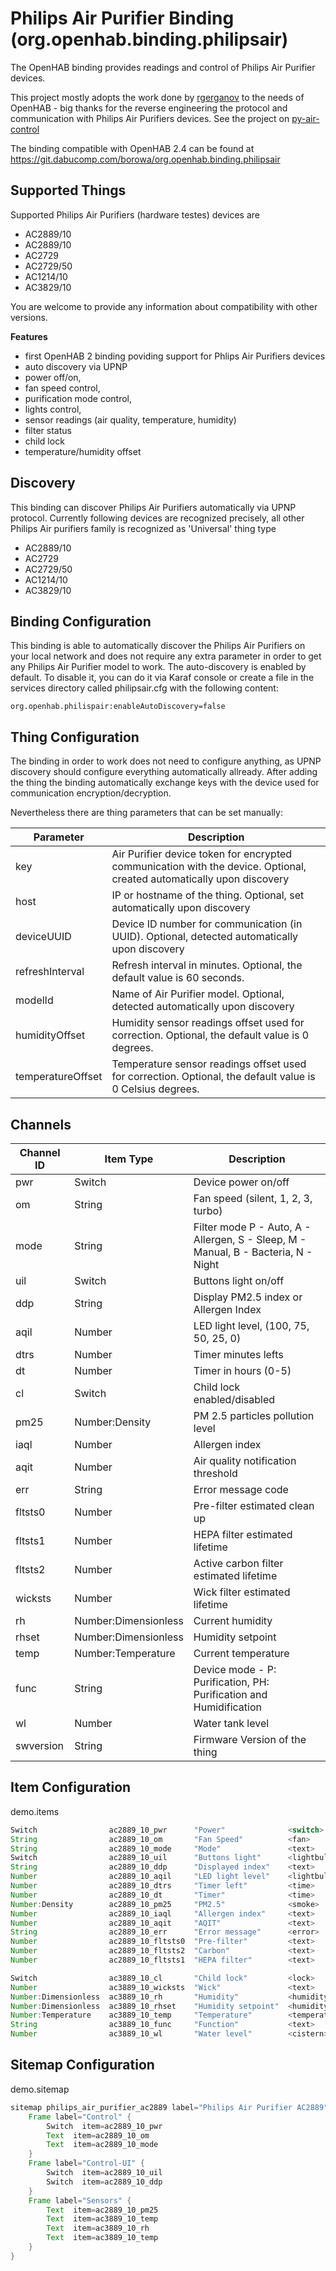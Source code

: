 # Philips Air Purifier Binding (org.openhab.binding.philipsair)

The OpenHAB binding provides readings and control of Philips Air Purifier devices. 

This project mostly adopts the work done by [rgerganov](https://github.com/rgerganov/py-air-control/commits?author=rgerganov) to the needs of OpenHAB - big thanks for the reverse engineering the protocol and communication with Philips Air Purifiers devices.
See the project on [py-air-control](https://github.com/rgerganov/py-air-control)

The binding compatible with OpenHAB 2.4 can be found at https://git.dabucomp.com/borowa/org.openhab.binding.philipsair

## Supported Things

Supported Philips Air Purifiers (hardware testes) devices are

+ AC2889/10
+ AC2889/10
+ AC2729
+ AC2729/50
+ AC1214/10
+ AC3829/10

You are welcome to provide any information about compatibility with other versions.

**Features**

* first OpenHAB 2 binding poviding support for Phlips Air Purifiers devices
* auto discovery via UPNP
* power off/on,
* fan speed control,
* purification mode control,
* lights control,
* sensor readings (air quality, temperature, humidity)
* filter status
* child lock
* temperature/humidity offset

## Discovery

This binding can discover Philips Air Purifiers automatically via UPNP protocol.
Currently following devices are recognized precisely, all other Philips Air purifiers family is recognized as 'Universal' thing type

-   AC2889/10
-   AC2729
-   AC2729/50
-   AC1214/10
-   AC3829/10

## Binding Configuration

This binding is able to automatically discover the Philips Air Purifiers on your local network and does not require any extra parameter in order to get any Philips Air Purifier model to work.
The auto-discovery is enabled by default.
To disable it, you can do it via Karaf console or create a file in the services directory called philipsair.cfg with the following content:

```text
org.openhab.philispair:enableAutoDiscovery=false
```

## Thing Configuration

The binding in order to work does not need to configure anything, as UPNP discovery should configure everything automatically allready. After adding the thing the binding automatically exchange keys with the device used for communication encryption/decryption.

Nevertheless there are thing parameters that can be set manually:

| Parameter         | Description                                                                                                           |
|-------------------|-----------------------------------------------------------------------------------------------------------------------|
| key               | Air Purifier device token for encrypted communication with the device. Optional, created automatically upon discovery |
| host              | IP or hostname of the thing. Optional, set automatically upon discovery                                               |
| deviceUUID        | Device ID number for communication (in UUID). Optional, detected automatically upon discovery                         |
| refreshInterval   | Refresh interval in minutes. Optional, the default value is 60 seconds.                                               |
| modelId           | Name of Air Purifier model. Optional, detected automatically upon discovery                                           |
| humidityOffset    | Humidity sensor readings offset used for correction. Optional, the default value is 0 degrees.                        |
| temperatureOffset | Temperature sensor readings offset used for correction. Optional, the default value is 0 Celsius degrees.             |

## Channels

| Channel ID | Item Type            | Description                                                                         |
|------------|----------------------|-------------------------------------------------------------------------------------|
| pwr        | Switch               | Device power on/off                                                                 |
| om         | String               | Fan speed (silent, 1, 2, 3, turbo)                                                  |
| mode       | String               | Filter mode P - Auto,  A - Allergen, S - Sleep, M - Manual, B - Bacteria, N - Night |
| uil        | Switch               | Buttons light on/off                                                                |
| ddp        | String               | Display PM2.5 index or Allergen Index                                               |
| aqil       | Number               | LED light level, (100, 75, 50, 25, 0)                                               |
| dtrs       | Number               | Timer minutes lefts                                                                 |
| dt         | Number               | Timer in hours (0-5)                                                                |
| cl         | Switch               | Child lock enabled/disabled                                                         |
| pm25       | Number:Density       | PM 2.5 particles pollution level                                                    |
| iaql       | Number               | Allergen index                                                                      |
| aqit       | Number               | Air quality notification threshold                                                  |
| err        | String               | Error message code                                                                  |
| fltsts0    | Number               | Pre-filter estimated clean up                                                       |
| fltsts1    | Number               | HEPA filter estimated lifetime                                                      |
| fltsts2    | Number               | Active carbon filter estimated lifetime                                             |
| wicksts    | Number               | Wick filter estimated lifetime                                                      |
| rh         | Number:Dimensionless | Current humidity                                                                    |
| rhset      | Number:Dimensionless | Humidity setpoint                                                                   |
| temp       | Number:Temperature   | Current temperature                                                                 |
| func       | String               | Device mode - P: Purification, PH: Purification and Humidification                  |
| wl         | Number               | Water tank level                                                                    |
| swversion  | String               | Firmware Version of the thing                                                       |

## Item Configuration

demo.items

```java
Switch                ac2889_10_pwr      "Power"              <switch>       { channel="philipsair:ac2889_10:livingroom:controls-basic#pwr" }
String                ac2889_10_om       "Fan Speed"          <fan>          { channel="philipsair:ac2889_10:livingroom:controls-basic#om" }
String                ac2889_10_mode     "Mode"               <text>         { channel="philipsair:ac2889_10:livingroom:controls-basic#mode" }
Switch                ac2889_10_uil      "Buttons light"      <lightbulb>    { channel="philipsair:ac2889_10:livingroom:controls-ui#uil" }
String                ac2889_10_ddp      "Displayed index"    <text>         { channel="philipsair:ac2889_10:livingroom:controls-ui#ddp" }
Number                ac2889_10_aqil     "LED light level"    <lightbulb>    { channel="philipsair:ac2889_10:livingroom:controls-ui#aqil" }
Number                ac2889_10_dtrs     "Timer left"         <time>         { channel="philipsair:ac2889_10:livingroom:controls-basic#dtrs" }
Number                ac2889_10_dt       "Timer"              <time>         { channel="philipsair:ac2889_10:livingroom:controls-basic#dt" }
Number:Density        ac2889_10_pm25     "PM2.5"              <smoke>        { channel="philipsair:ac2889_10:livingroom:sensors-basic#pm25" }
Number                ac2889_10_iaql     "Allergen index"     <text>         { channel="philipsair:ac2889_10:livingroom:sensors-basic#iaql" }
Number                ac2889_10_aqit     "AQIT"               <text>         { channel="philipsair:ac2889_10:livingroom:sensors-basic#aqit" }
String                ac2889_10_err      "Error message"      <error>        { channel="philipsair:ac2889_10:livingroom:sensors-basic#err" }
Number                ac2889_10_fltsts0  "Pre-filter"         <text>         { channel="philipsair:ac2889_10:livingroom:filters#fltsts0" }
Number                ac2889_10_fltsts2  "Carbon"             <text>         { channel="philipsair:ac2889_10:livingroom:filters#fltsts2" }
Number                ac2889_10_fltsts1  "HEPA filter"        <text>         { channel="philipsair:ac2889_10:livingroom:filters#fltsts1" }

Switch                ac3889_10_cl       "Child lock"         <lock>         { channel="philipsair:ac3889_10:livingroom:controls-adv#cl" }
Number                ac3889_10_wicksts  "Wick"               <text>         { channel="philipsair:ac3889_10:livingroom:filters-wicks#wicksts" }
Number:Dimensionless  ac3889_10_rh       "Humidity"           <humidity>     { channel="philipsair:ac3889_10:livingroom:sensors-adv#rh" }
Number:Dimensionless  ac3889_10_rhset    "Humidity setpoint"  <humidity>     { channel="philipsair:ac3889_10:livingroom:controls-adv#rhset" }
Number:Temperature    ac3889_10_temp     "Temperature"        <temperature>  { channel="philipsair:ac3889_10:livingroom:sensors-adv#temp" }
String                ac3889_10_func     "Function"           <text>         { channel="philipsair:ac3889_10:livingroom:controls-adv#func" }
Number                ac3889_10_wl       "Water level"        <cistern>      { channel="philipsair:ac3889_10:livingroom:sensors-adv#wl" }
```

## Sitemap Configuration

demo.sitemap

```java
sitemap philips_air_purifier_ac2889 label="Philips Air Purifier AC2889" {   
    Frame label="Control" {
        Switch  item=ac2889_10_pwr
        Text  item=ac2889_10_om
        Text  item=ac2889_10_mode
    }
    Frame label="Control-UI" {
        Switch  item=ac2889_10_uil
        Switch  item=ac2889_10_ddp
    }
    Frame label="Sensors" {
        Text  item=ac2889_10_pm25
        Text  item=ac3889_10_temp
        Text  item=ac3889_10_rh
        Text  item=ac3889_10_temp
    }    
}
```
